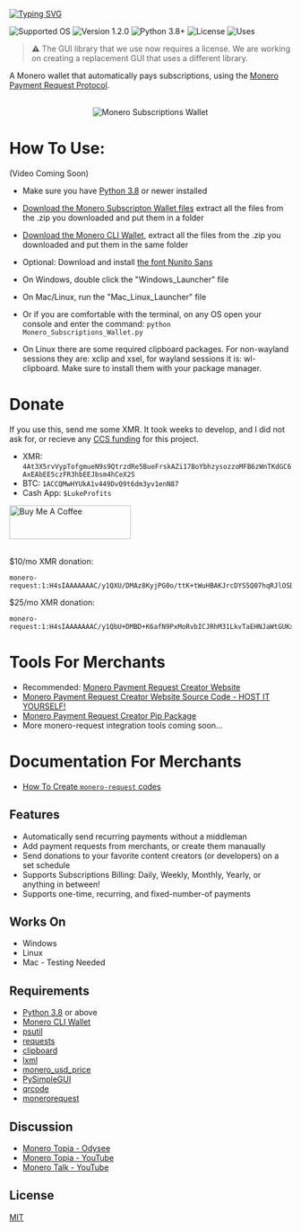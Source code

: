<a href="https://git.io/typing-svg"><img src="https://readme-typing-svg.demolab.com?font=Orbitron&pause=2000&width=600&color=FF6600&size=36&lines=Monero+Subscriptions+Wallet" alt="Typing SVG" /></a>

![Supported OS](https://img.shields.io/badge/Supported%20OS-Windows%20/%20Mac%20/%20Linux-blueviolet.svg)
![Version 1.2.0](https://img.shields.io/badge/Version-1.2.0-blue.svg)
![Python 3.8+](https://img.shields.io/badge/Python-3.8+-brightgreen.svg)
![License](https://img.shields.io/badge/License-MIT-yellow.svg)
![Uses](https://img.shields.io/badge/Uses-Monero%20RPC-orange.svg)

> :warning: The GUI library that we use now requires a license. We are working on creating a replacement GUI that uses a different library.

A Monero wallet that automatically pays subscriptions, using the [Monero Payment Request Protocol](https://github.com/lukeprofits/Monero_Payment_Request_Standard).

<p align="center">
  <br><img src="Example.jpg" alt="Monero Subscriptions Wallet"><br>
</p>


# How To Use:

(Video Coming Soon)

* Make sure you have [Python 3.8](https://www.python.org/downloads/) or newer installed
* [Download the Monero Subscripton Wallet files](https://github.com/lukeprofits/Monero_Subscriptions_Wallet/archive/refs/heads/main.zip) extract all the files from the .zip you downloaded and put them in a folder
* [Download the Monero CLI Wallet](https://www.getmonero.org/downloads/#cli), extract all the files from the .zip you downloaded and put them in the same folder

* Optional: Download and install [the font Nunito Sans](https://fonts.google.com/specimen/Nunito+Sans)
* On Windows, double click the "Windows_Launcher" file
* On Mac/Linux, run the "Mac_Linux_Launcher" file 
* Or if you are comfortable with the terminal, on any OS open your console and enter the command: `python Monero_Subscriptions_Wallet.py`
* On Linux there are some required clipboard packages. For non-wayland sessions they are: xclip and xsel, for wayland sessions it is: wl-clipboard. Make sure to install them with your package manager.


# Donate
If you use this, send me some XMR. It took weeks to develop, and I did not ask for, or recieve any [CCS funding](https://ccs.getmonero.org/) for this project.

- XMR: ```4At3X5rvVypTofgmueN9s9QtrzdRe5BueFrskAZi17BoYbhzysozzoMFB6zWnTKdGC6AxEAbEE5czFR3hbEEJbsm4hCeX2S```
- BTC: ```1ACCQMwHYUkA1v449DvQ9t6dm3yv1enN87```
- Cash App: `$LukeProfits`
<a href="https://www.buymeacoffee.com/lukeprofits" target="_blank">
  <img src="https://cdn.buymeacoffee.com/buttons/v2/default-yellow.png" alt="Buy Me A Coffee" style="height: 60px !important;width: 217px !important;">
</a><br><br>


$10/mo XMR donation: 
```
monero-request:1:H4sIAAAAAAAC/y1QXU/DMAz8KyjPG0o/ttK+tWuHBAKJrcDYS5Q07hqRJlOSDlrEfyedkCzZd2edT/5BtNeDcihDAb7FGC1Q01F1AiIUFw112pDBSC/PymAMqGb06HVfXgnrdE8kZTCvlHABqc9gbkqtqBNa+R1OR0s8R5iQUqgTacZGAsoivEBq6JlXdEvOdOxBOYsyT/8DIrg3je9YG4dxgoEFIU9Tb2lBSjCWfFHf5+hx7qLDylzexnOt21M/wHNq0xdnJr6DVTHA1tjP/CiCpNAfrJtGq6dJP22L9fSu6kd+v1nn31XOqmrVTNtd1Pnpgdk+7jZwCPfzSUeNI5w6nxyFOIyWAV6GSY1xdi3/OnxEv3/sOZmDTwEAAA==
```


$25/mo XMR donation: 
```
monero-request:1:H4sIAAAAAAAC/y1QbU+DMBD+K6afN9PxMoRvbICJRhM31LkvTaEHNJaWtGUKxv9uWUwuuXte8tzlfhDt1SgtSpAX3mKMVqjuqGyBcMl4Ta3SZNTCyYsyag2ynhx6PWZXwljVE0ErWCwZXECoAfRNpiS1XEnnYXQyxHGk4kJw2ZJ6qgWgxMcrJMe+copqyECnHqQ1KHH0PyCcudCNH0TMCyjz7mgUR42LNCAEaEO+qOvL6UFq/VOoL2/TUKqm7Ud4jk38YvXMDhDuRii0+UzPfBPt1EfVzZNR86yeit12fpflI7vfb9PvPK3yPKzn4uB3bnqoTB90ezh5x2WlpdoSRi0sn8Kev97gtReVGCfXcq/DZ/T7B8ifH4xPAQAA
```


# Tools For Merchants
* Recommended: [Monero Payment Request Creator Website](https://monerosub.tux.pizza/)
* [Monero Payment Request Creator Website Source Code - HOST IT YOURSELF!](https://github.com/lukeprofits/Monero_Subscription_Code_Creator_Website)
* [Monero Payment Request Creator Pip Package](https://github.com/lukeprofits/monerorequest)
* More monero-request integration tools coming soon...


# Documentation For Merchants
* [How To Create `monero-request` codes](https://github.com/lukeprofits/Monero_Payment_Request_Standard)


## Features
* Automatically send recurring payments without a middleman
* Add payment requests from merchants, or create them manaually
* Send donations to your favorite content creators (or developers) on a set schedule
* Supports Subscriptions Billing: Daily, Weekly, Monthly, Yearly, or anything in between!
* Supports one-time, recurring, and fixed-number-of payments 


## Works On
- Windows
- Linux
- Mac - Testing Needed


## Requirements
* [Python 3.8](https://www.python.org/downloads/) or above
* [Monero CLI Wallet](https://www.getmonero.org/downloads/#cli)
* [psutil](https://github.com/giampaolo/psutil)
* [requests](https://github.com/psf/requests)
* [clipboard](https://pypi.org/project/clipboard)
* [lxml](https://github.com/lxml/lxml)
* [monero_usd_price](https://github.com/lukeprofits/Monero-USD-Price)
* [PySimpleGUI](https://github.com/PySimpleGUI/PySimpleGUI)
* [qrcode](https://github.com/lincolnloop/python-qrcode)
* [monerorequest](https://github.com/lukeprofits/monerorequest)


## Discussion 
* [Monero Topia - Odysee](https://Odysee.com/@MoneroTalk:8/monero-subscription-wallets-goes-live:6) 
* [Monero Topia - YouTube](https://youtu.be/ZUNQ-FaI638)
* [Monero Talk - YouTube](https://www.youtube.com/live/tkGwtsMi_1c?feature=share) 

## License
[MIT](https://github.com/Equim-chan/vanity-monero/blob/master/LICENSE)
